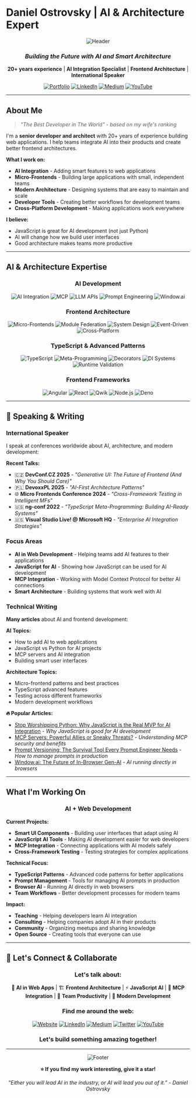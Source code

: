 # Daniel Ostrovsky | AI & Architecture Expert

<div align="center">

![Header](https://capsule-render.vercel.app/api?type=waving&color=gradient&customColorList=6,11,20&height=200&section=header&text=AI%20Architecture%20Expert&fontSize=50&fontColor=ffffff&animation=fadeIn&fontAlignY=35&desc=Building%20Smart%20Applications%20with%20AI&descAlignY=55&descSize=18)

### *Building the Future with AI and Smart Architecture*

**20+ years experience** | **AI Integration Specialist** | **Frontend Architecture** | **International Speaker**

[![Portfolio](https://img.shields.io/badge/🌐_Portfolio-danduh.me-blue?style=for-the-badge&logo=google-chrome&logoColor=white)](https://danduh.me)
[![LinkedIn](https://img.shields.io/badge/LinkedIn-danduh-0077B5?style=for-the-badge&logo=linkedin&logoColor=white)](https://www.linkedin.com/in/danduh/)
[![Medium](https://img.shields.io/badge/Medium-@danduh-12100E?style=for-the-badge&logo=medium&logoColor=white)](https://medium.com/@danduh)
[![YouTube](https://img.shields.io/badge/YouTube-danduh81-FF0000?style=for-the-badge&logo=youtube&logoColor=white)](https://www.youtube.com/@danduh81)

</div>

---

## About Me

> *"The Best Developer in The World"* - *based on my wife's ranking*

I'm a **senior developer and architect** with 20+ years of experience building web applications. I help teams integrate AI into their products and create better frontend architectures.

**What I work on:**
- **AI Integration** - Adding smart features to web applications
- **Micro-Frontends** - Building large applications with small, independent teams
- **Modern Architecture** - Designing systems that are easy to maintain and scale
- **Developer Tools** - Creating better workflows for development teams
- **Cross-Platform Development** - Making applications work everywhere

**I believe:**
- JavaScript is great for AI development (not just Python)
- AI will change how we build user interfaces
- Good architecture makes teams more productive

---

## AI & Architecture Expertise

<div align="center">

### **AI Development**
![AI Integration](https://img.shields.io/badge/AI_Integration-00D4AA?style=flat-square&logo=openai&logoColor=white)
![MCP](https://img.shields.io/badge/MCP_Servers-FF6B6B?style=flat-square&logo=protocol&logoColor=white)
![LLM APIs](https://img.shields.io/badge/LLM_APIs-9C27B0?style=flat-square&logo=api&logoColor=white)
![Prompt Engineering](https://img.shields.io/badge/Prompt_Engineering-FF5722?style=flat-square&logo=chatbot&logoColor=white)
![Window.ai](https://img.shields.io/badge/Window.ai-4CAF50?style=flat-square&logo=google-chrome&logoColor=white)

### **Frontend Architecture**
![Micro-Frontends](https://img.shields.io/badge/Micro--Frontends-FF4081?style=flat-square&logo=micro&logoColor=white)
![Module Federation](https://img.shields.io/badge/Module_Federation-4285F4?style=flat-square&logo=webpack&logoColor=white)
![System Design](https://img.shields.io/badge/System_Design-795548?style=flat-square&logo=architecture&logoColor=white)
![Event-Driven](https://img.shields.io/badge/Event--Driven-E91E63?style=flat-square&logo=apache-kafka&logoColor=white)
![Cross-Platform](https://img.shields.io/badge/Cross--Platform-607D8B?style=flat-square&logo=flutter&logoColor=white)

### **TypeScript & Advanced Patterns**
![TypeScript](https://img.shields.io/badge/TypeScript_Expert-3178C6?style=flat-square&logo=typescript&logoColor=white)
![Meta-Programming](https://img.shields.io/badge/Meta--Programming-8BC34A?style=flat-square&logo=javascript&logoColor=black)
![Decorators](https://img.shields.io/badge/Decorators-FFC107?style=flat-square&logo=typescript&logoColor=black)
![DI Systems](https://img.shields.io/badge/Dependency_Injection-2196F3?style=flat-square&logo=angular&logoColor=white)
![Runtime Validation](https://img.shields.io/badge/Runtime_Validation-FF9800?style=flat-square&logo=shield&logoColor=white)

### **Frontend Frameworks**
![Angular](https://img.shields.io/badge/Angular_Expert-DD0031?style=flat-square&logo=angular&logoColor=white)
![React](https://img.shields.io/badge/React-61DAFB?style=flat-square&logo=react&logoColor=black)
![Qwik](https://img.shields.io/badge/Qwik-AC7EF4?style=flat-square&logo=qwik&logoColor=white)
![Node.js](https://img.shields.io/badge/Node.js-339933?style=flat-square&logo=node.js&logoColor=white)
![Deno](https://img.shields.io/badge/Deno-000000?style=flat-square&logo=deno&logoColor=white)

</div>

---

## 🎤 Speaking & Writing

### **International Speaker**
I speak at conferences worldwide about AI, architecture, and modern development:

**Recent Talks:**
- 🇨🇿 **DevConf.CZ 2025** - *"Generative UI: The Future of Frontend (And Why You Should Care)"*
- 🇵🇱 **DevoxxPL 2025** - *"AI-First Architecture Patterns"*
- 🌐 **Micro Frontends Conference 2024** - *"Cross-Framework Testing in Intelligent MFs"*
- 🇺🇸 **ng-conf 2022** - *"TypeScript Meta-Programming: Building AI-Ready Systems"*
- 🇺🇸 **Visual Studio Live! @ Microsoft HQ** - *"Enterprise AI Integration Strategies"*

### **Focus Areas**
- **AI in Web Development** - Helping teams add AI features to their applications
- **JavaScript for AI** - Showing how JavaScript can be used for AI development
- **MCP Integration** - Working with Model Context Protocol for better AI connections
- **Smart Architecture** - Building systems that work well with AI

### **Technical Writing**
**Many articles** about AI and frontend development:

**AI Topics:**
- How to add AI to web applications
- JavaScript vs Python for AI projects
- MCP servers and AI integration
- Building smart user interfaces

**Architecture Topics:**
- Micro-frontend patterns and best practices
- TypeScript advanced features
- Testing across different frameworks
- Modern development workflows

**🔥 Popular Articles:**
- [Stop Worshipping Python: Why JavaScript is the Real MVP for AI Integration](https://itnext.io/stop-using-python-use-javascript-for-ai-integration-37c60b0961b9) - *Why JavaScript is good for AI development*
- [MCP Servers: Powerful Allies or Sneaky Threats?](https://medium.com/@danduh/mcp-servers-powerful-sneaky-threats-e4685834843a) - *Understanding MCP security and benefits*
- [Prompt Versioning: The Survival Tool Every Prompt Engineer Needs](https://medium.com/@danduh/prompt-versioning-the-survival-tool-every-prompt-engineer-needs-43c69ee827dd) - *How to manage prompts in production*
- [Window.ai: The Future of In-Browser Gen-AI](https://medium.com/@danduh/window-ai-the-future-of-in-browser-gen-ai-35329e35b3ac) - *AI running directly in browsers*

---

## What I'm Working On

<div align="center">

### **AI + Web Development**

</div>

**Current Projects:**
- **Smart UI Components** - Building user interfaces that adapt using AI
- **JavaScript AI Tools** - Making AI development easier for web developers
- **MCP Integration** - Connecting applications with AI models safely
- **Cross-Framework Testing** - Testing strategies for complex applications

**Technical Focus:**
- **TypeScript Patterns** - Advanced code patterns for better applications
- **Prompt Management** - Tools for managing AI prompts in production
- **Browser AI** - Running AI directly in web browsers
- **Team Workflows** - Better development processes for modern teams

**Impact:**
- **Teaching** - Helping developers learn AI integration
- **Consulting** - Helping companies adopt AI in their products
- **Community** - Organizing meetups and sharing knowledge
- **Open Source** - Creating tools that everyone can use

---

## 🤝 Let's Connect & Collaborate

<div align="center">

### **Let's talk about:**
🤖 **AI in Web Apps** | 🏗️ **Frontend Architecture** | ⚡ **JavaScript AI** | 🔧 **MCP Integration** | 👥 **Team Productivity** | 🚀 **Modern Development**

### **Find me around the web:**

[![Website](https://img.shields.io/badge/🏠_Website-danduh.me-4285F4?style=for-the-badge)](https://danduh.me)
[![LinkedIn](https://img.shields.io/badge/💼_LinkedIn-Connect-0077B5?style=for-the-badge)](https://www.linkedin.com/in/danduh/)
[![Medium](https://img.shields.io/badge/📝_Medium-Follow-12100E?style=for-the-badge)](https://medium.com/@danduh)
[![Twitter](https://img.shields.io/badge/🐦_Twitter-Follow-1DA1F2?style=for-the-badge)](https://twitter.com/danielostrovsky)
[![YouTube](https://img.shields.io/badge/📺_YouTube-Subscribe-FF0000?style=for-the-badge)](https://www.youtube.com/@danduh81)

### **Let's build something amazing together!**

</div>

---

<div align="center">

![Footer](https://capsule-render.vercel.app/api?type=waving&color=gradient&customColorList=6,11,20&height=100&section=footer&animation=fadeIn)

**⭐ If you find my work interesting, give it a star!**

*"Either you will lead AI in the industry, or AI will lead you out of it.” - Daniel Ostrovsky*

</div>
